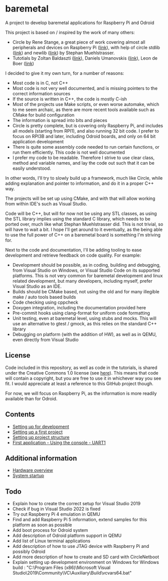 # baremetal
A project to develop baremetal applications for Raspberry Pi and Odroid

This project is based on / inspired by the work of many others:
- Circle by Rene Stange, a great piece of work covering almost all peripherals and devices on Raspberry Pi ([link](https://github.com/rsta2/circle)), with help of circle stdlib ([link](https://github.com/smuehlst/circle-stdlib)) and newlib ([link](https://github.com/smuehlst/circle-newlib)) by Stephan Muehlstrasser.
- Tutotials by Zoltan Baldaszti ([link](https://github.com/bztsrc/raspi3-tutorial)), Daniels Umanovskis ([link](https://github.com/umanovskis/baremetal-arm)), Leon de Boer ([link](https://github.com/LdB-ECM/Raspberry-Pi))

I decided to give it my own turn, for a number of reasons:
- Most code is in C, not C++
- Most code is not very well documented, and is missing pointers to the correct information sources
- If the source is written in C++, the code is mostly C-ish
- Most of the projects use Make scripts, or even worse automake, which to me seem archaic, as there are more recent tools available such as CMake for build configuration
- The information is spread into bits and pieces
- Circle is pretty complete, but is covering only Raspberry Pi, and includes all models (starting from RPI1), and also running 32 bit code.
I prefer to focus on RPI3B and later, including Odroid boards, and only on 64 bit application development
- There is quite some assembly code needed to run certain functions, or run them efficiently. This code is not well documented
- I prefer my code to be readable. Therefore I strive to use clear class, method and variable names, and lay the code out such that it can be easily understood.

In other words, I'll try to slowly build up a framework, much like Circle, while adding explanation and pointer to information, and do it in a proper C++ way.

The projects will be set up using CMake, and with that will allow working from within IDE's such as Visual Studio.

Code will be C++, but will for now not be using any STL classes, as using the STL library implies using the standard C library, which needs to be ported over, much like what Stephan Muehlstrasser did.
This is not trivial, so will have to wait a bit. I hope I'll get around to it eventually, as the being able to use the full power of C++ on a baremetal board is something I'm striving for.

Next to the code and documentation, I'll be adding tooling to ease development and retrieve feedback on code quality.
For example:
- Development should be possible, as in coding, building and debugging, from Visual Studio on Windows, or Visual Studio Code on its supported platforms. This is not very common for baremetal development and linux related development, but many developers, including myself, prefer Visual Studio as an IDE.
- Builds should be CMake based, not using the old and for many illegible make / auto tools based builds
- Code checking using cppcheck
- Doxygen integration, including the documentation provided here
- Pre-commit hooks using clang-format for uniform code formatting
- Unit testing, even at baremetal level, using stubs and mocks. This will use an alternative to gtest / gmock, as this relies on the standard C++ library
- Debugging on platform (with the addition of HW), as well as in QEMU, even directly from Visual Studio

## License

Code included in this repository, as well as code in the tutorials, is shared under the Creative Commons 1.0 license (see [here](LICENSE)).
This means that code will contain a copyright, but you are free to use it in whichever way you see fit. I would appreciate at least a reference to this GitHub project though.

For now, we will focus on Raspberry Pi, as the information is more readily available than for Odroid.

## Contents

- [Setting up for development](doc/setting-up-for-development.md)
- [Setting up a first project](doc/setting-up-a-project.md)
- [Setting up project structure](doc/setting-up-project-structure.md)
- [First application - Using the console - UART1](doc/01-console-uart1.md)

## Additional information

- [Hardware overview](doc/hardware-overview.md)
- [System startup](doc/system-startup.md)

## Todo
- Explain how to create the correct setup for Visual Studio 2019
- Check if bug in Visual Studio 2022 is fixed
- Try out Raspberry Pi 4 emulation in QEMU
- Find and add Raspberry Pi 5 information, extend samples for this platform as soon as possible
- Add boot process for Odroid system
- Add description of Odroid platform support in QEMU
- Add list of Linux terminal applications
- Add description of how to use JTAG device with Raspberry Pi and possibly Odroid
- Add more description of how to create and SD card with CircleNetboot
- Explain setting up development environment on Windows for Windows build : "C:\Program Files (x86)\Microsoft Visual Studio\2019\Community\VC\Auxiliary\Build\vcvars64.bat"